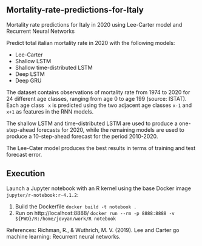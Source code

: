 Mortality-rate-predictions-for-Italy
---------------------------------------------------------------------------------------------------------
Mortality rate predictions for Italy in 2020 using Lee-Carter model and Recurrent Neural Networks

Predict total italian mortality rate in 2020 with the following models: 

* Lee-Carter 
* Shallow LSTM 
* Shallow time-distributed LSTM
* Deep LSTM 
* Deep GRU 

The dataset contains observations of mortality rate from 1974 to 2020 for 24 different age classes, ranging from age 0 to age 199 (source: ISTAT). Each age class ``` x``` is predicted using the two adjacent age classes ```x-1``` and ``` x+1``` as features in the RNN models. 

The shallow LSTM and time-distributed LSTM are used to produce a one-step-ahead forecasts for 2020, while the remaining models are used to produce a 10-step-ahead forecast for the period 2010-2020.

The Lee-Cater model produces the best results in terms of training and test forecast error.

Execution 
-----------------------------------------------------------------------------------------------------

Launch a Jupyter notebook with an R kernel using the base Docker image ```jupyter/r-notebook:r-4.1.2```: 

1. Build the Dockerfile  ```docker build -t notebook .```
2. Run on http://localhost:8888/ ```docker run --rm -p 8888:8888 -v ${PWD}/R:/home/jovyan/work/R notebook```

References: 
Richman, R., & Wuthrich, M. V. (2019). Lee and Carter go machine learning: Recurrent neural networks.
